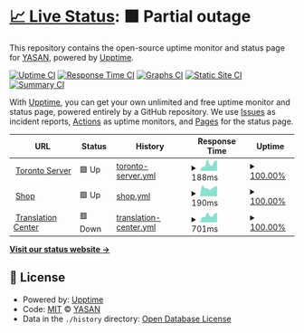 # [📈 Live Status](https://status.yasan.dev): <!--live status--> **🟧 Partial outage**

This repository contains the open-source uptime monitor and status page for [YASAN](https://play.google.com/store/apps/dev?id=5427160200036080377), powered by [Upptime](https://github.com/upptime/upptime).

[![Uptime CI](https://github.com/yasandev/upptime/workflows/Uptime%20CI/badge.svg)](https://github.com/yasandev/upptime/actions?query=workflow%3A%22Uptime+CI%22)
[![Response Time CI](https://github.com/yasandev/upptime/workflows/Response%20Time%20CI/badge.svg)](https://github.com/yasandev/upptime/actions?query=workflow%3A%22Response+Time+CI%22)
[![Graphs CI](https://github.com/yasandev/upptime/workflows/Graphs%20CI/badge.svg)](https://github.com/yasandev/upptime/actions?query=workflow%3A%22Graphs+CI%22)
[![Static Site CI](https://github.com/yasandev/upptime/workflows/Static%20Site%20CI/badge.svg)](https://github.com/yasandev/upptime/actions?query=workflow%3A%22Static+Site+CI%22)
[![Summary CI](https://github.com/yasandev/upptime/workflows/Summary%20CI/badge.svg)](https://github.com/yasandev/upptime/actions?query=workflow%3A%22Summary+CI%22)

With [Upptime](https://upptime.js.org), you can get your own unlimited and free uptime monitor and status page, powered entirely by a GitHub repository. We use [Issues](https://github.com/yasandev/upptime/issues) as incident reports, [Actions](https://github.com/yasandev/upptime/actions) as uptime monitors, and [Pages](https://status.yasan.dev) for the status page.

<!--start: status pages-->
<!-- This summary is generated by Upptime (https://github.com/upptime/upptime) -->
<!-- Do not edit this manually, your changes will be overwritten -->
<!-- prettier-ignore -->
| URL | Status | History | Response Time | Uptime |
| --- | ------ | ------- | ------------- | ------ |
| <img alt="" src="https://yasan.dev/yasan_logo_light_pure.png" height="13"> [Toronto Server](https://www.yasan.dev) | 🟩 Up | [toronto-server.yml](https://github.com/yasandev/upptime/commits/HEAD/history/toronto-server.yml) | <details><summary><img alt="Response time graph" src="./graphs/toronto-server/response-time-week.png" height="20"> 188ms</summary><br><a href="https://status.yasan.dev/history/toronto-server"><img alt="Response time 214" src="https://img.shields.io/endpoint?url=https%3A%2F%2Fraw.githubusercontent.com%2Fyasandev%2Fupptime%2FHEAD%2Fapi%2Ftoronto-server%2Fresponse-time.json"></a><br><a href="https://status.yasan.dev/history/toronto-server"><img alt="24-hour response time 262" src="https://img.shields.io/endpoint?url=https%3A%2F%2Fraw.githubusercontent.com%2Fyasandev%2Fupptime%2FHEAD%2Fapi%2Ftoronto-server%2Fresponse-time-day.json"></a><br><a href="https://status.yasan.dev/history/toronto-server"><img alt="7-day response time 188" src="https://img.shields.io/endpoint?url=https%3A%2F%2Fraw.githubusercontent.com%2Fyasandev%2Fupptime%2FHEAD%2Fapi%2Ftoronto-server%2Fresponse-time-week.json"></a><br><a href="https://status.yasan.dev/history/toronto-server"><img alt="30-day response time 214" src="https://img.shields.io/endpoint?url=https%3A%2F%2Fraw.githubusercontent.com%2Fyasandev%2Fupptime%2FHEAD%2Fapi%2Ftoronto-server%2Fresponse-time-month.json"></a><br><a href="https://status.yasan.dev/history/toronto-server"><img alt="1-year response time 214" src="https://img.shields.io/endpoint?url=https%3A%2F%2Fraw.githubusercontent.com%2Fyasandev%2Fupptime%2FHEAD%2Fapi%2Ftoronto-server%2Fresponse-time-year.json"></a></details> | <details><summary><a href="https://status.yasan.dev/history/toronto-server">100.00%</a></summary><a href="https://status.yasan.dev/history/toronto-server"><img alt="All-time uptime 100.00%" src="https://img.shields.io/endpoint?url=https%3A%2F%2Fraw.githubusercontent.com%2Fyasandev%2Fupptime%2FHEAD%2Fapi%2Ftoronto-server%2Fuptime.json"></a><br><a href="https://status.yasan.dev/history/toronto-server"><img alt="24-hour uptime 100.00%" src="https://img.shields.io/endpoint?url=https%3A%2F%2Fraw.githubusercontent.com%2Fyasandev%2Fupptime%2FHEAD%2Fapi%2Ftoronto-server%2Fuptime-day.json"></a><br><a href="https://status.yasan.dev/history/toronto-server"><img alt="7-day uptime 100.00%" src="https://img.shields.io/endpoint?url=https%3A%2F%2Fraw.githubusercontent.com%2Fyasandev%2Fupptime%2FHEAD%2Fapi%2Ftoronto-server%2Fuptime-week.json"></a><br><a href="https://status.yasan.dev/history/toronto-server"><img alt="30-day uptime 100.00%" src="https://img.shields.io/endpoint?url=https%3A%2F%2Fraw.githubusercontent.com%2Fyasandev%2Fupptime%2FHEAD%2Fapi%2Ftoronto-server%2Fuptime-month.json"></a><br><a href="https://status.yasan.dev/history/toronto-server"><img alt="1-year uptime 100.00%" src="https://img.shields.io/endpoint?url=https%3A%2F%2Fraw.githubusercontent.com%2Fyasandev%2Fupptime%2FHEAD%2Fapi%2Ftoronto-server%2Fuptime-year.json"></a></details>
| <img alt="" src="https://yasan.dev/yasan_logo_light_pure.png" height="13"> [Shop](https://shop.spreadshirt.com/YASAN) | 🟩 Up | [shop.yml](https://github.com/yasandev/upptime/commits/HEAD/history/shop.yml) | <details><summary><img alt="Response time graph" src="./graphs/shop/response-time-week.png" height="20"> 190ms</summary><br><a href="https://status.yasan.dev/history/shop"><img alt="Response time 295" src="https://img.shields.io/endpoint?url=https%3A%2F%2Fraw.githubusercontent.com%2Fyasandev%2Fupptime%2FHEAD%2Fapi%2Fshop%2Fresponse-time.json"></a><br><a href="https://status.yasan.dev/history/shop"><img alt="24-hour response time 226" src="https://img.shields.io/endpoint?url=https%3A%2F%2Fraw.githubusercontent.com%2Fyasandev%2Fupptime%2FHEAD%2Fapi%2Fshop%2Fresponse-time-day.json"></a><br><a href="https://status.yasan.dev/history/shop"><img alt="7-day response time 190" src="https://img.shields.io/endpoint?url=https%3A%2F%2Fraw.githubusercontent.com%2Fyasandev%2Fupptime%2FHEAD%2Fapi%2Fshop%2Fresponse-time-week.json"></a><br><a href="https://status.yasan.dev/history/shop"><img alt="30-day response time 252" src="https://img.shields.io/endpoint?url=https%3A%2F%2Fraw.githubusercontent.com%2Fyasandev%2Fupptime%2FHEAD%2Fapi%2Fshop%2Fresponse-time-month.json"></a><br><a href="https://status.yasan.dev/history/shop"><img alt="1-year response time 295" src="https://img.shields.io/endpoint?url=https%3A%2F%2Fraw.githubusercontent.com%2Fyasandev%2Fupptime%2FHEAD%2Fapi%2Fshop%2Fresponse-time-year.json"></a></details> | <details><summary><a href="https://status.yasan.dev/history/shop">100.00%</a></summary><a href="https://status.yasan.dev/history/shop"><img alt="All-time uptime 99.97%" src="https://img.shields.io/endpoint?url=https%3A%2F%2Fraw.githubusercontent.com%2Fyasandev%2Fupptime%2FHEAD%2Fapi%2Fshop%2Fuptime.json"></a><br><a href="https://status.yasan.dev/history/shop"><img alt="24-hour uptime 100.00%" src="https://img.shields.io/endpoint?url=https%3A%2F%2Fraw.githubusercontent.com%2Fyasandev%2Fupptime%2FHEAD%2Fapi%2Fshop%2Fuptime-day.json"></a><br><a href="https://status.yasan.dev/history/shop"><img alt="7-day uptime 100.00%" src="https://img.shields.io/endpoint?url=https%3A%2F%2Fraw.githubusercontent.com%2Fyasandev%2Fupptime%2FHEAD%2Fapi%2Fshop%2Fuptime-week.json"></a><br><a href="https://status.yasan.dev/history/shop"><img alt="30-day uptime 100.00%" src="https://img.shields.io/endpoint?url=https%3A%2F%2Fraw.githubusercontent.com%2Fyasandev%2Fupptime%2FHEAD%2Fapi%2Fshop%2Fuptime-month.json"></a><br><a href="https://status.yasan.dev/history/shop"><img alt="1-year uptime 99.97%" src="https://img.shields.io/endpoint?url=https%3A%2F%2Fraw.githubusercontent.com%2Fyasandev%2Fupptime%2FHEAD%2Fapi%2Fshop%2Fuptime-year.json"></a></details>
| <img alt="" src="https://yasan.dev/yasan_logo_light_pure.png" height="13"> [Translation Center](https://translate.yasan.dev) | 🟥 Down | [translation-center.yml](https://github.com/yasandev/upptime/commits/HEAD/history/translation-center.yml) | <details><summary><img alt="Response time graph" src="./graphs/translation-center/response-time-week.png" height="20"> 701ms</summary><br><a href="https://status.yasan.dev/history/translation-center"><img alt="Response time 772" src="https://img.shields.io/endpoint?url=https%3A%2F%2Fraw.githubusercontent.com%2Fyasandev%2Fupptime%2FHEAD%2Fapi%2Ftranslation-center%2Fresponse-time.json"></a><br><a href="https://status.yasan.dev/history/translation-center"><img alt="24-hour response time 723" src="https://img.shields.io/endpoint?url=https%3A%2F%2Fraw.githubusercontent.com%2Fyasandev%2Fupptime%2FHEAD%2Fapi%2Ftranslation-center%2Fresponse-time-day.json"></a><br><a href="https://status.yasan.dev/history/translation-center"><img alt="7-day response time 701" src="https://img.shields.io/endpoint?url=https%3A%2F%2Fraw.githubusercontent.com%2Fyasandev%2Fupptime%2FHEAD%2Fapi%2Ftranslation-center%2Fresponse-time-week.json"></a><br><a href="https://status.yasan.dev/history/translation-center"><img alt="30-day response time 772" src="https://img.shields.io/endpoint?url=https%3A%2F%2Fraw.githubusercontent.com%2Fyasandev%2Fupptime%2FHEAD%2Fapi%2Ftranslation-center%2Fresponse-time-month.json"></a><br><a href="https://status.yasan.dev/history/translation-center"><img alt="1-year response time 772" src="https://img.shields.io/endpoint?url=https%3A%2F%2Fraw.githubusercontent.com%2Fyasandev%2Fupptime%2FHEAD%2Fapi%2Ftranslation-center%2Fresponse-time-year.json"></a></details> | <details><summary><a href="https://status.yasan.dev/history/translation-center">100.00%</a></summary><a href="https://status.yasan.dev/history/translation-center"><img alt="All-time uptime 99.99%" src="https://img.shields.io/endpoint?url=https%3A%2F%2Fraw.githubusercontent.com%2Fyasandev%2Fupptime%2FHEAD%2Fapi%2Ftranslation-center%2Fuptime.json"></a><br><a href="https://status.yasan.dev/history/translation-center"><img alt="24-hour uptime 100.00%" src="https://img.shields.io/endpoint?url=https%3A%2F%2Fraw.githubusercontent.com%2Fyasandev%2Fupptime%2FHEAD%2Fapi%2Ftranslation-center%2Fuptime-day.json"></a><br><a href="https://status.yasan.dev/history/translation-center"><img alt="7-day uptime 100.00%" src="https://img.shields.io/endpoint?url=https%3A%2F%2Fraw.githubusercontent.com%2Fyasandev%2Fupptime%2FHEAD%2Fapi%2Ftranslation-center%2Fuptime-week.json"></a><br><a href="https://status.yasan.dev/history/translation-center"><img alt="30-day uptime 100.00%" src="https://img.shields.io/endpoint?url=https%3A%2F%2Fraw.githubusercontent.com%2Fyasandev%2Fupptime%2FHEAD%2Fapi%2Ftranslation-center%2Fuptime-month.json"></a><br><a href="https://status.yasan.dev/history/translation-center"><img alt="1-year uptime 99.99%" src="https://img.shields.io/endpoint?url=https%3A%2F%2Fraw.githubusercontent.com%2Fyasandev%2Fupptime%2FHEAD%2Fapi%2Ftranslation-center%2Fuptime-year.json"></a></details>

<!--end: status pages-->

[**Visit our status website →**](https://status.yasan.dev)

## 📄 License

- Powered by: [Upptime](https://github.com/upptime/upptime)
- Code: [MIT](./LICENSE) © [YASAN](https://play.google.com/store/apps/dev?id=5427160200036080377)
- Data in the `./history` directory: [Open Database License](https://opendatacommons.org/licenses/odbl/1-0/)
